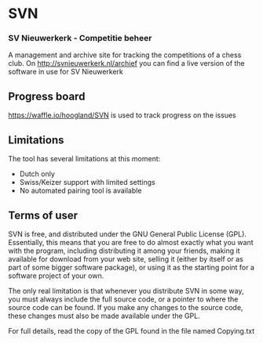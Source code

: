 # SVN
### SV Nieuwerkerk - Competitie beheer
A management and archive site for tracking the competitions of a chess club.
On http://svnieuwerkerk.nl/archief you can find a live version of the software in use for SV Nieuwerkerk

## Progress board
https://waffle.io/hoogland/SVN is used to track progress on the issues

## Limitations
The tool has several limitations at this moment:
* Dutch only
* Swiss/Keizer support with limited settings
* No automated pairing tool is available

## Terms of user
SVN is free, and distributed under the GNU General Public License (GPL). Essentially, this means that you are free to do almost exactly what you want with the program, including distributing it among your friends, making it available for download from your web site, selling it (either by itself or as part of some bigger software package), or using it as the starting point for a software project of your own.

The only real limitation is that whenever you distribute SVN in some way, you must always include the full source code, or a pointer to where the source code can be found. If you make any changes to the source code, these changes must also be made available under the GPL.

For full details, read the copy of the GPL found in the file named Copying.txt

